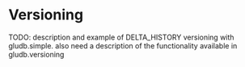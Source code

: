 # Versioning

TODO: description and example of DELTA_HISTORY versioning with gludb.simple.
      also need a description of the functionality available in gludb.versioning
